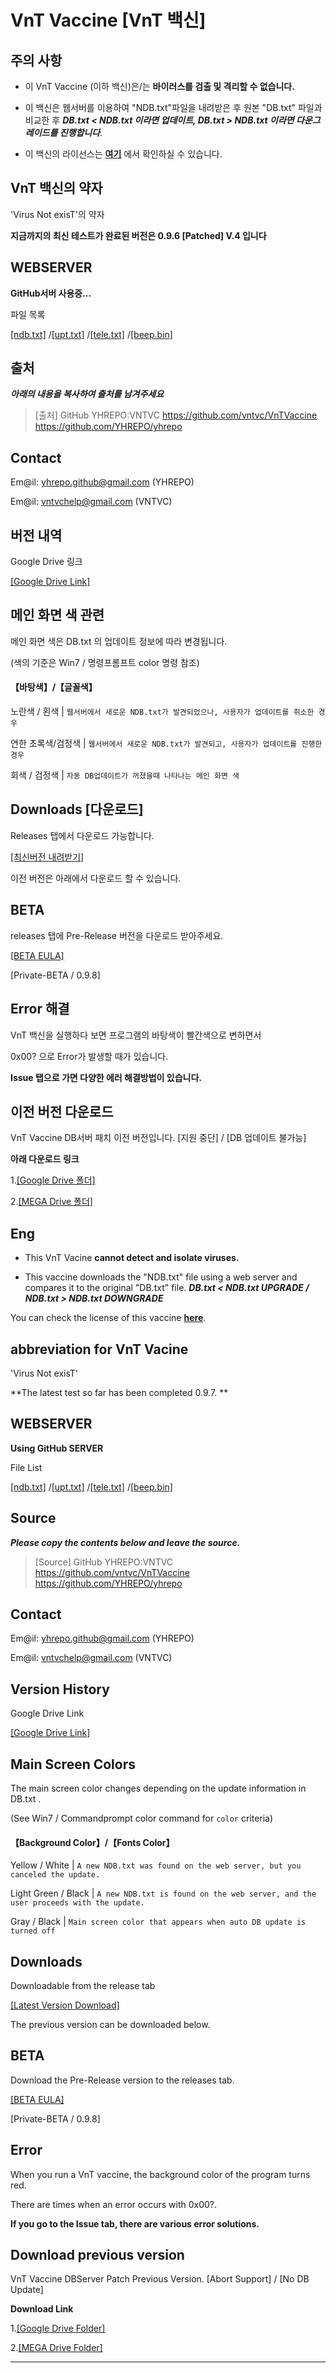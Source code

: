 # VnT Vaccine [VnT 백신]

## 주의 사항


- 이 VnT Vaccine (이하 백신)은/는 **바이러스를 검출 및 격리할 수 없습니다.**
  
- 이 백신은 웹서버를 이용하여 "NDB.txt"파일을 내려받은 후 원본 "DB.txt" 파일과 비교한 후
  ***DB.txt < NDB.txt 이라면 업데이트, DB.txt > NDB.txt 이라면 다운그레이드를 진행합니다***. 

- 이 백신의 라이선스는 **[여기](<https://github.com/vntvc/VnTVaccine/blob/master/LICENSE>)** 에서 확인하실 수 있습니다.


## VnT 백신의 약자

'Virus Not exisT'의 약자


**지금까지의 최신 테스트가 완료된 버전은 0.9.6 [Patched] V.4 입니다**



## WEBSERVER

**GitHub서버 사용중...**

파일 목록

[[ndb.txt]](<https://raw.githubusercontent.com/vntvc/VnTVaccine/master/ndb.txt>)
/[[upt.txt]](<https://raw.githubusercontent.com/vntvc/VnTVaccine/master/upt.txt>)
/[[tele.txt]](<https://raw.githubusercontent.com/vntvc/VnTVaccine/master/tele.txt>)
/[[beep.bin]](<https://raw.githubusercontent.com/vntvc/VnTVaccine/master/beep.bin>)


## 출처
___아래의 내용을 복사하여 출처를 남겨주세요___
>	[출처]
>	GitHub YHREPO:VNTVC
>	<https://github.com/vntvc/VnTVaccine>
>	<https://github.com/YHREPO/yhrepo>
	
## Contact

Em@il: <yhrepo.github@gmail.com> (YHREPO)

Em@il: <vntvchelp@gmail.com> (VNTVC)

## 버전 내역
Google Drive 링크

[[Google Drive Link]](<https://drive.google.com/file/d/1xD94WfD0LJMuYjDQkbxiQqD4Zf8dySv2/view?usp=sharing>)


## 메인 화면 색 관련
메인 화면 색은 DB.txt 의 업데이트 정보에 따라 변경됩니다.

(색의 기준은 Win7 / 명령프롬프트 color 명령 참조)
#### 【바탕색】/【글꼴색】
  노란색 / 횐색   | `웹서버에서 새로운 NDB.txt가 발견되었으나, 사용자가 업데이트를 취소한 경우 `

 연한 초록색/검정색 | `웹서버에서 새로운 NDB.txt가 발견되고, 사용자가 업데이트를 진행한 경우 `

 회색 / 검정색 | `자동 DB업데이트가 꺼졌을때 나타나는 메인 화면 색 `

## Downloads [다운로드]
Releases 탭에서 다운로드 가능합니다.

[[최신버전 내려받기]](<https://github.com/vntvc/VnTVaccine/releases/latest>)

이전 버전은 아래에서 다운로드 할 수 있습니다.


## BETA


releases 탭에 Pre-Release 버전을 다운로드 받아주세요.

[[BETA EULA]](<http://eula.vntvc.kro.kr/>)


[Private-BETA / 0.9.8]

## Error 해결
VnT 백신을 실행하다 보면 프로그램의 바탕색이 빨간색으로 변하면서

0x00? 으로 Error가 발생할 때가 있습니다.

**Issue 탭으로 가면 다양한 에러 해결방법이 있습니다.**

## 이전 버전 다운로드

VnT Vaccine DB서버 패치 이전 버전입니다. [지원 중단] / [DB 업데이트 불가능]

**아래 다운로드 링크**

1.[[Google Drive 폴더]](<https://drive.google.com/drive/folders/17ZWAesK84UVBLNH4vpHlrpJTmJ6rh31P?usp=sharing>)



2.[[MEGA Drive 폴더]](<https://mega.nz/folder/EqR2FL5K#gunAISjJH_wi0Ojl7ITlaA>)


## Eng

- This VnT Vacine **cannot detect and isolate viruses.**

- This vaccine downloads the "NDB.txt" file using a web server and compares it to the original "DB.txt" file.
	***DB.txt < NDB.txt UPGRADE / NDB.txt > NDB.txt DOWNGRADE***

You can check the license of this vaccine **[here](<https://github.com/vntvc/VnTVaccine/blob/master/LICENSE>)**.

## abbreviation for VnT Vacine

'Virus Not exisT'


**The latest test so far has been completed 0.9.7. **



## WEBSERVER

**Using GitHub SERVER**

File List

[[ndb.txt]](<https://raw.githubusercontent.com/vntvc/VnTVaccine/master/ndb.txt>)
/[[upt.txt]](<https://raw.githubusercontent.com/vntvc/VnTVaccine/master/upt.txt>)
/[[tele.txt]](<https://raw.githubusercontent.com/vntvc/VnTVaccine/master/tele.txt>)
/[[beep.bin]](<https://raw.githubusercontent.com/vntvc/VnTVaccine/master/beep.bin>)


## Source
___Please copy the contents below and leave the source.___
>	[Source]
>	GitHub YHREPO:VNTVC
>	<https://github.com/vntvc/VnTVaccine>
>	<https://github.com/YHREPO/yhrepo>
	
## Contact

Em@il: <yhrepo.github@gmail.com> (YHREPO)

Em@il: <vntvchelp@gmail.com> (VNTVC)

## Version History
Google Drive Link

[[Google Drive Link]](<https://drive.google.com/file/d/1xD94WfD0LJMuYjDQkbxiQqD4Zf8dySv2/view?usp=sharing>)


## Main Screen Colors
The main screen color changes depending on the update information in DB.txt .

(See Win7 / Commandprompt color command for `color` criteria)
#### 【Background Color】/【Fonts Color】
  Yellow / White   | `A new NDB.txt was found on the web server, but you canceled the update. `

 Light Green / Black | `A new NDB.txt is found on the web server, and the user proceeds with the update. `

 Gray / Black | `Main screen color that appears when auto DB update is turned off `

## Downloads 
Downloadable from the release tab

[[Latest Version Download]](<https://github.com/vntvc/VnTVaccine/releases/latest>)

The previous version can be downloaded below.


## BETA


Download the Pre-Release version to the releases tab.

[[BETA EULA]](<http://eula.vntvc.kro.kr/>)


[Private-BETA / 0.9.8]

## Error 
When you run a VnT vaccine, the background color of the program turns red.

There are times when an error occurs with 0x00?.

**If you go to the Issue tab, there are various error solutions.**

## Download previous version

VnT Vaccine DBServer Patch Previous Version. [Abort Support] / [No DB Update]

**Download Link**

1.[[Google Drive Folder]](<https://drive.google.com/drive/folders/17ZWAesK84UVBLNH4vpHlrpJTmJ6rh31P?usp=sharing>)



2.[[MEGA Drive Folder]](<https://mega.nz/folder/EqR2FL5K#gunAISjJH_wi0Ojl7ITlaA>)


- - -
